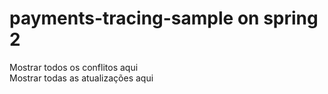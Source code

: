 # payments-tracing-sample on spring 2
Mostrar todos os conflitos aqui  
Mostrar todas as atualizações aqui